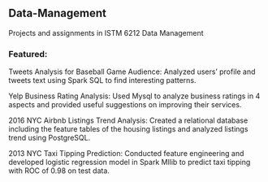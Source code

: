 ## Data-Management
Projects and assignments in ISTM 6212 Data Management

### Featured:

Tweets Analysis for Baseball Game Audience: Analyzed users’ profile and tweets text using Spark SQL to find interesting patterns. 

Yelp Business Rating Analysis: Used Mysql to analyze business ratings in 4 aspects and provided useful suggestions on improving their services.

2016 NYC Airbnb Listings Trend Analysis: Created a relational database including the feature tables of the housing listings and analyzed listings trend using PostgreSQL.   

2013 NYC Taxi Tipping Prediction: Conducted feature engineering and developed logistic regression model in Spark Mllib to predict taxi tipping with ROC of 0.98 on test data.
